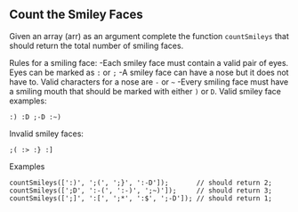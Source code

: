 ## Count the Smiley Faces

Given an array (arr) as an argument complete the function ```countSmileys``` that should return the total number of smiling faces.

Rules for a smiling face:
-Each smiley face must contain a valid pair of eyes. Eyes can be marked as ```:``` or ```;```
-A smiley face can have a nose but it does not have to. Valid characters for a nose are ```-``` or ```~```
-Every smiling face must have a smiling mouth that should be marked with either ```)``` or ```D```.
Valid smiley face examples:
```
:) :D ;-D :~)
```
Invalid smiley faces:
```
;( :> :} :]
```
Examples
```
countSmileys([':)', ';(', ';}', ':-D']);       // should return 2;
countSmileys([';D', ':-(', ':-)', ';~)']);     // should return 3;
countSmileys([';]', ':[', ';*', ':$', ';-D']); // should return 1;
```